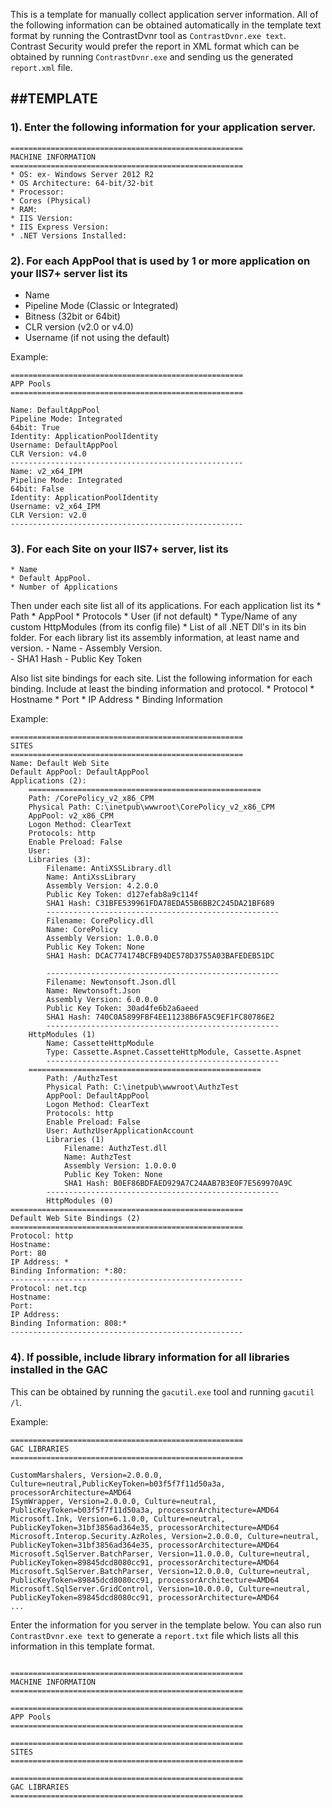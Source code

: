 This is a template for manually collect application server information.  All of the following information can be obtained automatically in the template text format by running the ContrastDvnr tool as ```ContrastDvnr.exe text```.  
Contrast Security would prefer the report in XML format which can be obtained by running ```ContrastDvnr.exe``` and sending us the generated ```report.xml``` file.  

##TEMPLATE
-----------------------


### 1). Enter the following information for your application server.
```
====================================================
MACHINE INFORMATION
====================================================
* OS: ex- Windows Server 2012 R2
* OS Architecture: 64-bit/32-bit
* Processor:
* Cores (Physical)
* RAM:
* IIS Version:
* IIS Express Version:
* .NET Versions Installed:
```

### 2). For each AppPool that is used by 1 or more application on your IIS7+ server list its 
* Name 
* Pipeline Mode (Classic or Integrated)
* Bitness (32bit or 64bit)
* CLR version (v2.0 or v4.0) 
* Username (if not using the default)


 Example:
```
====================================================
APP Pools
====================================================

Name: DefaultAppPool
Pipeline Mode: Integrated
64bit: True
Identity: ApplicationPoolIdentity
Username: DefaultAppPool
CLR Version: v4.0
----------------------------------------------------
Name: v2_x64_IPM
Pipeline Mode: Integrated
64bit: False
Identity: ApplicationPoolIdentity
Username: v2_x64_IPM
CLR Version: v2.0
----------------------------------------------------
```

### 3). For each Site on your IIS7+ server, list its 
    * Name
    * Default AppPool.
    * Number of Applications  
    
Then under each site list all of its applications.  For each application list its 
    * Path
    * AppPool 
    * Protocols 
    * User (if not default) 
    * Type/Name of any custom HttpModules (from its config file)
    * List of all .NET Dll's in its bin folder. For each library list its assembly information, at least name and version.
        - Name 
        - Assembly Version.  
        - SHA1 Hash
        - Public Key Token

Also list site bindings for each site.  List the following information for each binding.  Include at least the binding information and protocol.
    * Protocol
    * Hostname
    * Port
    * IP Address
    * Binding Information        

Example:
```
====================================================
SITES
====================================================
Name: Default Web Site
Default AppPool: DefaultAppPool
Applications (2):
    ====================================================
    Path: /CorePolicy_v2_x86_CPM
    Physical Path: C:\inetpub\wwwroot\CorePolicy_v2_x86_CPM
    AppPool: v2_x86_CPM
    Logon Method: ClearText
    Protocols: http
    Enable Preload: False
    User: 
    Libraries (3):
        Filename: AntiXSSLibrary.dll
        Name: AntiXssLibrary
        Assembly Version: 4.2.0.0
        Public Key Token: d127efab8a9c114f
        SHA1 Hash: C31BFE539961FDA78EDA55B6BB2C245DA21BF689	    
        ----------------------------------------------------
        Filename: CorePolicy.dll
        Name: CorePolicy
        Assembly Version: 1.0.0.0
        Public Key Token: None
        SHA1 Hash: DCAC774174BCFB94DE578D3755A03BAFEDEB51DC
        
        ----------------------------------------------------
        Filename: Newtonsoft.Json.dll
        Name: Newtonsoft.Json
        Assembly Version: 6.0.0.0
        Public Key Token: 30ad4fe6b2a6aeed
        SHA1 Hash: 740C0A5899FBF4EE11238B6FA5C9EF1FC80786E2
        ----------------------------------------------------
    HttpModules (1)
        Name: CassetteHttpModule
        Type: Cassette.Aspnet.CassetteHttpModule, Cassette.Aspnet
        ----------------------------------------------------
    ====================================================
        Path: /AuthzTest
        Physical Path: C:\inetpub\wwwroot\AuthzTest
        AppPool: DefaultAppPool
        Logon Method: ClearText
        Protocols: http
        Enable Preload: False
        User: AuthzUserApplicationAccount
        Libraries (1)
            Filename: AuthzTest.dll
            Name: AuthzTest
            Assembly Version: 1.0.0.0
            Public Key Token: None
            SHA1 Hash: B0EF86BDFAED929A7C24AAB7B3E0F7E569970A9C
        ----------------------------------------------------
        HttpModules (0)        
====================================================
Default Web Site Bindings (2)
====================================================
Protocol: http
Hostname: 
Port: 80
IP Address: *
Binding Information: *:80:
----------------------------------------------------
Protocol: net.tcp
Hostname: 
Port: 
IP Address: 
Binding Information: 808:*
----------------------------------------------------
```

### 4). If possible, include library information for all libraries installed in the GAC
This can be obtained by running the ```gacutil.exe``` tool and running ```gacutil /l```.

Example:
```
====================================================
GAC LIBRARIES 
====================================================

CustomMarshalers, Version=2.0.0.0, Culture=neutral,PublicKeyToken=b03f5f7f11d50a3a, processorArchitecture=AMD64
ISymWrapper, Version=2.0.0.0, Culture=neutral, PublicKeyToken=b03f5f7f11d50a3a, processorArchitecture=AMD64
Microsoft.Ink, Version=6.1.0.0, Culture=neutral, PublicKeyToken=31bf3856ad364e35, processorArchitecture=AMD64
Microsoft.Interop.Security.AzRoles, Version=2.0.0.0, Culture=neutral, PublicKeyToken=31bf3856ad364e35, processorArchitecture=AMD64
Microsoft.SqlServer.BatchParser, Version=11.0.0.0, Culture=neutral, PublicKeyToken=89845dcd8080cc91, processorArchitecture=AMD64
Microsoft.SqlServer.BatchParser, Version=12.0.0.0, Culture=neutral, PublicKeyToken=89845dcd8080cc91, processorArchitecture=AMD64
Microsoft.SqlServer.GridControl, Version=10.0.0.0, Culture=neutral, PublicKeyToken=89845dcd8080cc91, processorArchitecture=AMD64
...
```

Enter the information for you server in the template below.  You can also run ```ContrastDvnr.exe text``` to generate a ```report.txt``` file which lists all this information in this template format.

```

====================================================
MACHINE INFORMATION
====================================================

====================================================
APP Pools
====================================================  

====================================================
SITES
====================================================  

====================================================
GAC LIBRARIES 
====================================================

```            

